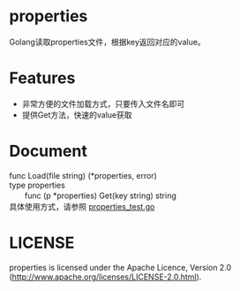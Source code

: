 properties
==========

Golang读取properties文件，根据key返回对应的value。  

Features
==========

 - 非常方便的文件加载方式，只要传入文件名即可
 - 提供Get方法，快速的value获取

Document
=========

func Load(file string) (*properties, error)   
type properties   
　　func (p *properties) Get(key string) string  
具体使用方式，请参照 [properties_test.go][1]


LICENSE
==========

properties is licensed under the Apache Licence, Version 2.0 (http://www.apache.org/licenses/LICENSE-2.0.html).


  [1]: https://github.com/admin100/util/blob/master/properties/properties_test.go